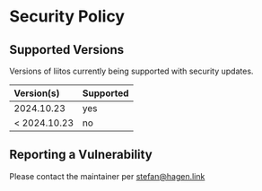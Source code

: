 # Security Policy

## Supported Versions

Versions of liitos currently being supported with security updates.

| Version(s)   | Supported |
|:-------------|:----------|
| 2024.10.23   | yes       |
| < 2024.10.23 | no        |

## Reporting a Vulnerability

Please contact the maintainer per stefan@hagen.link
